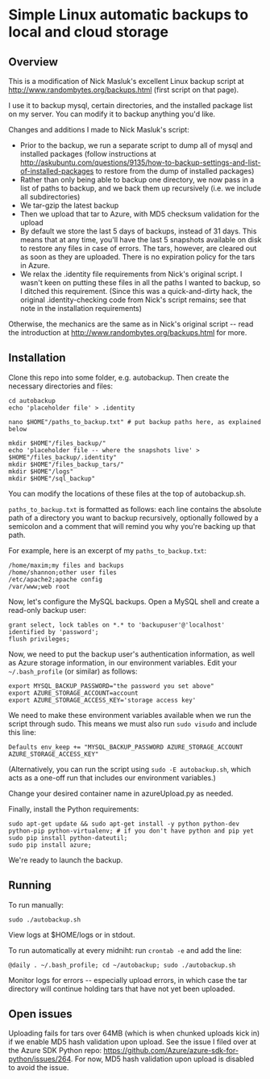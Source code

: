 # Simple Linux automatic backups to local and cloud storage

## Overview

This is a modification of Nick Masluk's excellent Linux backup script at http://www.randombytes.org/backups.html (first script on that page).

I use it to backup mysql, certain directories, and the installed package list on my server. You can modify it to backup anything you'd like.

Changes and additions I made to Nick Masluk's script:

* Prior to the backup, we run a separate script to dump all of mysql and installed packages (follow instructions at http://askubuntu.com/questions/9135/how-to-backup-settings-and-list-of-installed-packages to restore from the dump of installed packages)
* Rather than only being able to backup one directory, we now pass in a list of paths to backup, and we back them up recursively (i.e. we include all subdirectories)
* We tar-gzip the latest backup
* Then we upload that tar to Azure, with MD5 checksum validation for the upload
* By default we store the last 5 days of backups, instead of 31 days. This means that at any time, you'll have the last 5 snapshots available on disk to restore any files in case of errors. The tars, however, are cleared out as soon as they are uploaded. There is no expiration policy for the tars in Azure.
* We relax the .identity file requirements from Nick's original script. I wasn't keen on putting these files in all the paths I wanted to backup, so I ditched this requirement. (Since this was a quick-and-dirty hack, the original .identity-checking code from Nick's script remains; see that note in the installation requirements)

Otherwise, the mechanics are the same as in Nick's original script -- read the introduction at http://www.randombytes.org/backups.html for more.

## Installation

Clone this repo into some folder, e.g. autobackup.
Then create the necessary directories and files:

```
cd autobackup
echo 'placeholder file' > .identity

nano $HOME"/paths_to_backup.txt" # put backup paths here, as explained below

mkdir $HOME"/files_backup/"
echo 'placeholder file -- where the snapshots live' > $HOME"/files_backup/.identity"
mkdir $HOME"/files_backup_tars/"
mkdir $HOME"/logs"
mkdir $HOME"/sql_backup"
```

You can modify the locations of these files at the top of autobackup.sh.

`paths_to_backup.txt` is formatted as follows: each line contains the absolute path of a directory you want to backup recursively, optionally followed by a semicolon and a comment that will remind you why you're backing up that path.

For example, here is an excerpt of my `paths_to_backup.txt`:

```
/home/maxim;my files and backups
/home/shannon;other user files
/etc/apache2;apache config
/var/www;web root
```

Now, let's configure the MySQL backups. Open a MySQL shell and create a read-only backup user:

```
grant select, lock tables on *.* to 'backupuser'@'localhost' identified by 'password';
flush privileges;
```

Now, we need to put the backup user's authentication information, as well as Azure storage information, in our environment variables. Edit your `~/.bash_profile` (or similar) as follows:

```
export MYSQL_BACKUP_PASSWORD="the password you set above"
export AZURE_STORAGE_ACCOUNT=account
export AZURE_STORAGE_ACCESS_KEY='storage access key'
```

We need to make these environment variables available when we run the script through sudo. This means we must also run `sudo visudo` and include this line:

```
Defaults env_keep += "MYSQL_BACKUP_PASSWORD AZURE_STORAGE_ACCOUNT AZURE_STORAGE_ACCESS_KEY"
```

(Alternatively, you can run the script using `sudo -E autobackup.sh`, which acts as a one-off run that includes our environment variables.)

Change your desired container name in azureUpload.py as needed.

Finally, install the Python requirements:

```
sudo apt-get update && sudo apt-get install -y python python-dev python-pip python-virtualenv; # if you don't have python and pip yet
sudo pip install python-dateutil;
sudo pip install azure;
```

We're ready to launch the backup.

## Running

To run manually:

```
sudo ./autobackup.sh
```

View logs at $HOME/logs or in stdout.

To run automatically at every midniht: run `crontab -e` and add the line:

```
@daily . ~/.bash_profile; cd ~/autobackup; sudo ./autobackup.sh
```

Monitor logs for errors -- especially upload errors, in which case the tar directory will continue holding tars that have not yet been uploaded.


## Open issues

Uploading fails for tars over 64MB (which is when chunked uploads kick in) if we enable MD5 hash validation upon upload. See the issue I filed over at the Azure SDK Python repo: https://github.com/Azure/azure-sdk-for-python/issues/264. For now, MD5 hash validation upon upload is disabled to avoid the issue.
